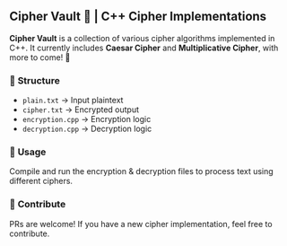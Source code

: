 ## Cipher Vault 🔐 | C++ Cipher Implementations  

**Cipher Vault** is a collection of various cipher algorithms implemented in C++. It currently includes **Caesar Cipher** and **Multiplicative Cipher**, with more to come! 🚀  

### 📂 **Structure**  

- `plain.txt` → Input plaintext  
- `cipher.txt` → Encrypted output  
- `encryption.cpp` → Encryption logic  
- `decryption.cpp` → Decryption logic  

### 🔧 **Usage**  

Compile and run the encryption & decryption files to process text using different ciphers.  

### 🤝 **Contribute**  

PRs are welcome! If you have a new cipher implementation, feel free to contribute.  
